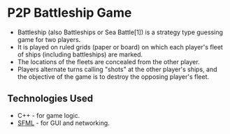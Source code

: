 # P2P Battleship Game

* Battleship (also Battleships or Sea Battle[1]) is a strategy type guessing game for two players.  
* It is played on ruled grids (paper or board) on which each player's fleet of ships (including battleships) are marked.  
* The locations of the fleets are concealed from the other player.  
* Players alternate turns calling "shots" at the other player's ships, and the objective of the game is to destroy the 
opposing player's fleet.

## Technologies Used
* C++ - for game logic.
* [SFML](https://www.sfml-dev.org/) - for GUI and networking.
